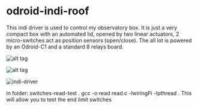 # odroid-indi-roof

This indi driver is used to control my observatory box.
It is just a very compact box with an automated lid, opened by two linear actuators, 2 micro-switches act as position sensors (open/close).
The all lot is powered by an Odroid-C1 and a standard 8 relays board.

![alt tag](http://0144b4c2e6b6b1590378-8d8307f63a5046ee0a2d736269de64a5.r81.cf1.rackcdn.com/Gonzo_box_close.jpg)

![alt tag](http://0144b4c2e6b6b1590378-8d8307f63a5046ee0a2d736269de64a5.r81.cf1.rackcdn.com/Gonzo_box_open.jpg)

![indi-driver](https://raw.githubusercontent.com/dokeeffe/odroid-indi-roof/master/docs/indi-driver.png)


in folder: switches-read-test .
gcc -o read read.c -lwiringPi -lpthread .
This will allow you to test the end limit switches
